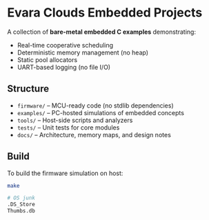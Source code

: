 # Evara Clouds Embedded Projects

A collection of **bare-metal embedded C examples** demonstrating:
- Real-time cooperative scheduling
- Deterministic memory management (no heap)
- Static pool allocators
- UART-based logging (no file I/O)

## Structure
- `firmware/` – MCU-ready code (no stdlib dependencies)
- `examples/` – PC-hosted simulations of embedded concepts
- `tools/` – Host-side scripts and analyzers
- `tests/` – Unit tests for core modules
- `docs/` – Architecture, memory maps, and design notes

## Build
To build the firmware simulation on host:
```bash
make

# OS junk
.DS_Store
Thumbs.db
